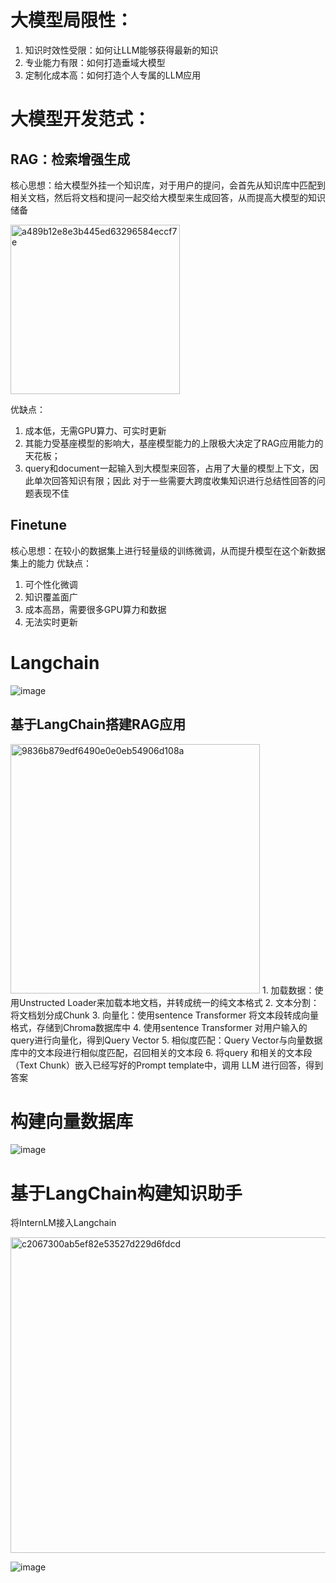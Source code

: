 # 大模型局限性：
1. 知识时效性受限：如何让LLM能够获得最新的知识
2. 专业能力有限：如何打造垂域大模型
3. 定制化成本高：如何打造个人专属的LLM应用

# 大模型开发范式：
## RAG：检索增强生成
核心思想：给大模型外挂一个知识库，对于用户的提问，会首先从知识库中匹配到相关文档，然后将文档和提问一起交给大模型来生成回答，从而提高大模型的知识储备

<img width="271" alt="a489b12e8e3b445ed63296584eccf7e" src="https://github.com/Juanting-Xu/InternLM_notes/assets/36044048/3ff83084-d415-4023-88c7-d9daf08dd86e">

优缺点：
1. 成本低，无需GPU算力、可实时更新
2. 其能力受基座模型的影响大，基座模型能力的上限极大决定了RAG应用能力的天花板；
3. query和document一起输入到大模型来回答，占用了大量的模型上下文，因此单次回答知识有限；因此 对于一些需要大跨度收集知识进行总结性回答的问题表现不佳



## Finetune

核心思想：在较小的数据集上进行轻量级的训练微调，从而提升模型在这个新数据集上的能力
优缺点：
1. 可个性化微调
2. 知识覆盖面广
3. 成本高昂，需要很多GPU算力和数据
4. 无法实时更新

# Langchain
![image](https://github.com/Juanting-Xu/InternLM_notes/assets/36044048/1e159ab7-67c7-4c75-aa17-968c86ba2fe5)

## 基于LangChain搭建RAG应用

<img width="399" alt="9836b879edf6490e0e0eb54906d108a" src="https://github.com/Juanting-Xu/InternLM_notes/assets/36044048/cc9cc28b-6e11-4aed-a923-c47b02b3e2e3">
1. 加载数据：使用Unstructed Loader来加载本地文档，并转成统一的纯文本格式
2. 文本分割：将文档划分成Chunk
3. 向量化：使用sentence Transformer 将文本段转成向量格式，存储到Chroma数据库中
4. 使用sentence Transformer 对用户输入的query进行向量化，得到Query Vector
5. 相似度匹配：Query Vector与向量数据库中的文本段进行相似度匹配，召回相关的文本段
6. 将query 和相关的文本段（Text Chunk）嵌入已经写好的Prompt template中，调用 LLM 进行回答，得到答案

# 构建向量数据库

![image](https://github.com/Juanting-Xu/InternLM_notes/assets/36044048/956b19ab-f0c4-4cbb-827c-a228aa47dab4)

# 基于LangChain构建知识助手
将InternLM接入Langchain

<img width="505" alt="c2067300ab5ef82e53527d229d6fdcd" src="https://github.com/Juanting-Xu/InternLM_notes/assets/36044048/6c9b36ad-655c-4977-b53f-ffe4d5631b77">


![image](https://github.com/Juanting-Xu/InternLM_notes/assets/36044048/71d03c98-58b8-4a75-b7cd-544393221b1f)





